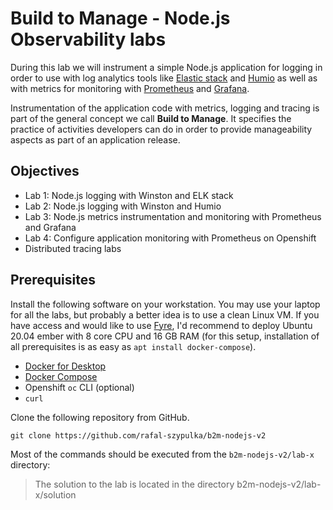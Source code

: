 # Build to Manage - Node.js Observability labs

During this lab we will instrument a simple Node.js application for logging in order to use with log analytics tools like [Elastic stack](http://elastic.co) and [Humio](https://humio.com) as well as with metrics for monitoring with [Prometheus](https://prometheus.io) and [Grafana](https://grafana.com).

Instrumentation of the application code with metrics, logging and tracing is part of the general concept we call **Build to Manage**. It specifies the practice of activities developers can do in order to provide manageability aspects as part of an application release.

## Objectives
- Lab 1: Node.js logging with Winston and ELK stack
- Lab 2: Node.js logging with Winston and Humio
- Lab 3: Node.js metrics instrumentation and monitoring with Prometheus and Grafana
- Lab 4: Configure application monitoring with Prometheus on Openshift
- Distributed tracing labs

## Prerequisites
Install the following software on your workstation. You may use your laptop for all the labs, but probably a better idea is to use a clean Linux VM.
If you have access and would like to use [Fyre](https://fyre.ibm.com), I'd recommend to deploy Ubuntu 20.04 ember with 8 core CPU and 16 GB RAM (for this setup, installation of all prerequisites is as easy as
`apt install docker-compose`). 

- [Docker for Desktop](https://www.docker.com/products/docker-desktop)
- [Docker Compose](https://docs.docker.com/compose/install)
- Openshift `oc` CLI (optional)
- `curl`


Clone the following repository from GitHub.

```
git clone https://github.com/rafal-szypulka/b2m-nodejs-v2
```

Most of the commands should be executed from the `b2m-nodejs-v2/lab-x` directory:

> The solution to the lab is located in the directory b2m-nodejs-v2/lab-x/solution
